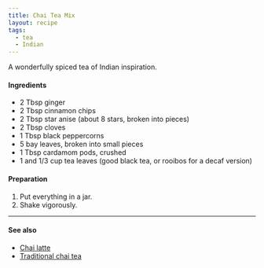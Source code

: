 ```yaml
---
title: Chai Tea Mix
layout: recipe
tags:
  - tea
  - Indian
---
```


A wonderfully spiced tea of Indian inspiration.


#### Ingredients

* 2 Tbsp ginger
* 2 Tbsp cinnamon chips
* 2 Tbsp star anise (about 8 stars, broken into pieces)
* 2 Tbsp cloves
* 1 Tbsp black peppercorns
* 5 bay leaves, broken into small pieces
* 1 Tbsp cardamom pods, crushed
* 1 and 1/3 cup tea leaves (good black tea, or rooibos for a decaf version)

#### Preparation

1. Put everything in a jar.
1. Shake vigorously.


----

#### See also

* [Chai latte][chai_latte]
* [Traditional chai tea][chai_tea]

[chai_latte]: ../chai_latte
[chai_tea]: ../chai_tea

